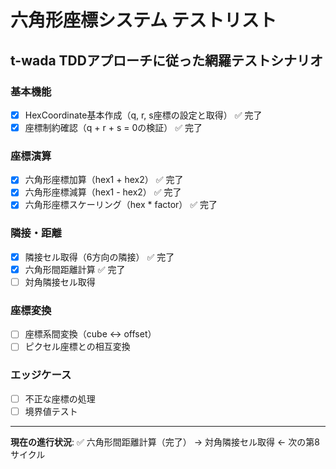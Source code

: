 # 六角形座標システム テストリスト

## t-wada TDDアプローチに従った網羅テストシナリオ

### 基本機能
- [x] HexCoordinate基本作成（q, r, s座標の設定と取得） ✅ 完了
- [x] 座標制約確認（q + r + s = 0の検証） ✅ 完了

### 座標演算
- [x] 六角形座標加算（hex1 + hex2） ✅ 完了
- [x] 六角形座標減算（hex1 - hex2） ✅ 完了
- [x] 六角形座標スケーリング（hex * factor） ✅ 完了

### 隣接・距離
- [x] 隣接セル取得（6方向の隣接） ✅ 完了
- [x] 六角形間距離計算 ✅ 完了
- [ ] 対角隣接セル取得

### 座標変換
- [ ] 座標系間変換（cube ↔ offset）
- [ ] ピクセル座標との相互変換

### エッジケース
- [ ] 不正な座標の処理
- [ ] 境界値テスト

---
**現在の進行状況**: ✅ 六角形間距離計算（完了） → 対角隣接セル取得 ← 次の第8サイクル
